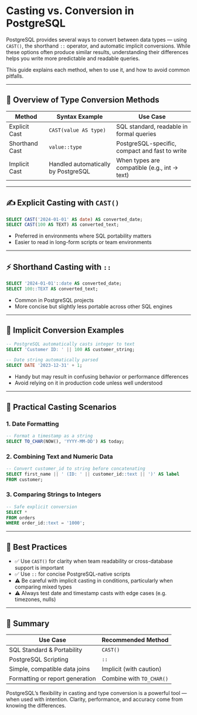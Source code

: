 # Casting vs. Conversion in PostgreSQL

PostgreSQL provides several ways to convert between data types — using `CAST()`, the shorthand `::` operator, and automatic implicit conversions. While these options often produce similar results, understanding their differences helps you write more predictable and readable queries.

This guide explains each method, when to use it, and how to avoid common pitfalls.

---

## 🔁 Overview of Type Conversion Methods

| Method         | Syntax Example                      | Use Case                                       |
| -------------- | ----------------------------------- | ---------------------------------------------- |
| Explicit Cast  | `CAST(value AS type)`               | SQL standard, readable in formal queries       |
| Shorthand Cast | `value::type`                       | PostgreSQL-specific, compact and fast to write |
| Implicit Cast  | Handled automatically by PostgreSQL | When types are compatible (e.g., int → text)   |

---

## ✍️ Explicit Casting with `CAST()`

```sql
SELECT CAST('2024-01-01' AS date) AS converted_date;
SELECT CAST(100 AS TEXT) AS converted_text;
```

* Preferred in environments where SQL portability matters
* Easier to read in long-form scripts or team environments

---

## ⚡ Shorthand Casting with `::`

```sql
SELECT '2024-01-01'::date AS converted_date;
SELECT 100::TEXT AS converted_text;
```

* Common in PostgreSQL projects
* More concise but slightly less portable across other SQL engines

---

## 🧠 Implicit Conversion Examples

```sql
-- PostgreSQL automatically casts integer to text
SELECT 'Customer ID: ' || 100 AS customer_string;

-- Date string automatically parsed
SELECT DATE '2023-12-31' + 1;
```

* Handy but may result in confusing behavior or performance differences
* Avoid relying on it in production code unless well understood

---

## 🧪 Practical Casting Scenarios

### 1. Date Formatting

```sql
-- Format a timestamp as a string
SELECT TO_CHAR(NOW(), 'YYYY-MM-DD') AS today;
```

### 2. Combining Text and Numeric Data

```sql
-- Convert customer_id to string before concatenating
SELECT first_name || ' (ID: ' || customer_id::text || ')' AS label
FROM customer;
```

### 3. Comparing Strings to Integers

```sql
-- Safe explicit conversion
SELECT *
FROM orders
WHERE order_id::text = '1000';
```

---

## 🧱 Best Practices

* ✅ Use `CAST()` for clarity when team readability or cross-database support is important
* ✅ Use `::` for concise PostgreSQL-native scripts
* ⚠️ Be careful with implicit casting in conditions, particularly when comparing mixed types
* ⚠️ Always test date and timestamp casts with edge cases (e.g. timezones, nulls)

---

## 🏁 Summary

| Use Case                        | Recommended Method       |
| ------------------------------- | ------------------------ |
| SQL Standard & Portability      | `CAST()`                 |
| PostgreSQL Scripting            | `::`                     |
| Simple, compatible data joins   | Implicit (with caution)  |
| Formatting or report generation | Combine with `TO_CHAR()` |

PostgreSQL’s flexibility in casting and type conversion is a powerful tool — when used with intention. Clarity, performance, and accuracy come from knowing the differences.
